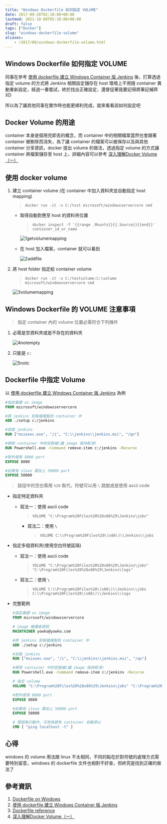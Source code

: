 ```yaml
---
title: "Windows Dockerfile 如何指定 VOLUME"
date: 2017-09-26T02:18:00+08:00
lastmod: 2021-10-08T02:18:08+08:00
draft: false
tags: ["Docker"]
slug: "windows-dockerfile-volume"
aliases:
    - /2017/09/windows-dockerfile-volume.html
---
```

## Windows Dockerfile 如何指定 VOLUME

同事在參考 [使用 dockerfile 建立 Windows Container 版 Jenkins](/dockerfile-windows-container-jenkins) 後，打算透過指定 volume 的方式將 Jenkins 相關設定儲存在 host 環境上不用隨 container 異動重新設定，經過一番嘗試，終於找出正確設定，還督促著我要記得將筆記補齊 XD

所以為了讓其他同事在實作時也能更順利完成，就來看看該如何設定吧

## Docker Volume 的用途

container 本身是個用完即丟的概念，而 container 中的相關檔案當然也會跟著 container 被刪除而消失，為了讓 container 的檔案可以被保存以及與其他 container 分享資訊，docker 提出 volume 的做法，透過指定 volume 的方式讓 container 將檔案儲存至 host 上，詳細內容可以參考 [深入理解Docker Volume（一）](http://dockone.io/article/128)

## 使用 docker volume

1. 建立 container volume (在 container 中加入資料夾並自動指定 host mapping)

    > `docker run -it -v C:/tsst microsoft/windowsservercore cmd`

    * 取得自動對應至 host 的資料夾位置

        > `docker inspect -f '{{range .Mounts}}{{.Source}}{{end}}' container_id_or_name`

        ![1getvolumemapping](https://user-images.githubusercontent.com/3851540/30823731-cfc94496-a25f-11e7-8ebe-c26501ac82d4.png)

    * 在 host 加入檔案，container 就可以看到

        ![2addfile](https://user-images.githubusercontent.com/3851540/30823735-cfd03f1c-a25f-11e7-82e0-8fb041cee17e.png)

2. 將 host folder 指定給 container volume

    > `docker run -it -v C:/testvolume:C:\volume microsoft/windowsservercore cmd`

    ![3volumemapping](https://user-images.githubusercontent.com/3851540/30823732-cfcd6a62-a25f-11e7-9cc6-d7e553b998c8.png)

## Windows Dockerfile 的 VOLUME 注意事項

> 指定 container 內的 volume 位置必需符合下列條件

1. 必需是空資料夾或是不存在的資料夾

    ![4notempty](https://user-images.githubusercontent.com/3851540/30823736-d0109abc-a25f-11e7-838c-05f866bde5bd.png)

2. 只能是 `c:`

    ![5notc](https://user-images.githubusercontent.com/3851540/30823733-cfcf0840-a25f-11e7-88fb-a64450771c2f.png)

## Dockerfile 中指定 Volume

以 [使用 dockerfile 建立 Windows Container 版 Jenkins](/dockerfile-windows-container-jenkins) 為例

```dockerfile
#指定基礎 os image
FROM microsoft/windowsservercore

#將 jenkins 安裝檔複製到 container 中
ADD ./setup c:/jenkins

#安裝 jenkins
RUN ["msiexec.exe", "/i", "C:\\jenkins\\jenkins.msi", "/qn"]

#移除 container 中的安裝檔(讓 image 保持乾淨)
RUN Powershell.exe -Command remove-item c:/jenkins -Recurse

#對外使用 8080 port
EXPOSE 8080  

#如果有 slave 需加上 50000 port
EXPOSE 50000
```

> 路徑中的空白需用 `%20` 取代，符號可以用 `\` 跳脫或是使用 ascii code

* 指定特定資料夾
  
  * 寫法一：使用 ascii code

    > `VOLUME "C:\Program%20Files%20%28x86%29\Jenkins\jobs"`

    * 寫法二：使用 `\`

        > `VOLUME C:\\Program%20Files%20\(x86\)\\Jenkins\\jobs`

* 指定多個資料夾(使用空白符號區隔)

  * 寫法一：使用 ascii code

    > `VOLUME "C:\Program%20Files%20%28x86%29\Jenkins\jobs" "C:\Program%20Files%20%28x86%29\Jenkins\logs"`

  * 寫法二：使用 `\`

    > `VOLUME C:\\Program%20Files%20\(x86\)\\Jenkins\\jobs C:\\Program%20Files%20\(x86\)\\Jenkins\\logs`

* 完整範例

    ```dockerfile
    #指定基礎 os image
    FROM microsoft/windowsservercore
    
    # image 維護者資訊
    MAINTAINER yowko@yowko.com
    
    #將 jenkins 安裝檔複製到 container 中
    ADD ./setup c:/jenkins
    
    #安裝 jenkins
    RUN ["msiexec.exe", "/i", "C:\\jenkins\\jenkins.msi", "/qn"]
    
    #移除 container 中的安裝檔(讓 image 保持乾淨)
    RUN Powershell.exe -Command remove-item c:/jenkins -Recurse
    
    # 指定 volume
    VOLUME "C:\Program%20Files%20%28x86%29\Jenkins\jobs" "C:\Program%20Files%20%28x86%29\Jenkins\logs"
    
    #對外使用 8080 port
    EXPOSE 8080  
    
    #如果有 slave 需加上 50000 port
    EXPOSE 50000
    
    # 預設執行動作，可用來避免 container 自動停止
    CMD [ "ping localhost -t" ]
    ```

## 心得

windows 的 volume 用法跟 linux 不太相同，不同的點在於對符號的處理方式需要特別留意，windows 的 dockerfile 文件也相對不好查，但終究是找到正確的做法了

## 參考資訊

1. [Dockerfile on Windows](https://docs.microsoft.com/en-us/virtualization/windowscontainers/manage-docker/manage-windows-dockerfile?WT.mc_id=DOP-MVP-5002594)
2. [使用 dockerfile 建立 Windows Container 版 Jenkins](/dockerfile-windows-container-jenkins)
3. [Dockerfile reference](https://docs.docker.com/engine/reference/builder/)
4. [深入理解Docker Volume（一）](http://dockone.io/article/128)

